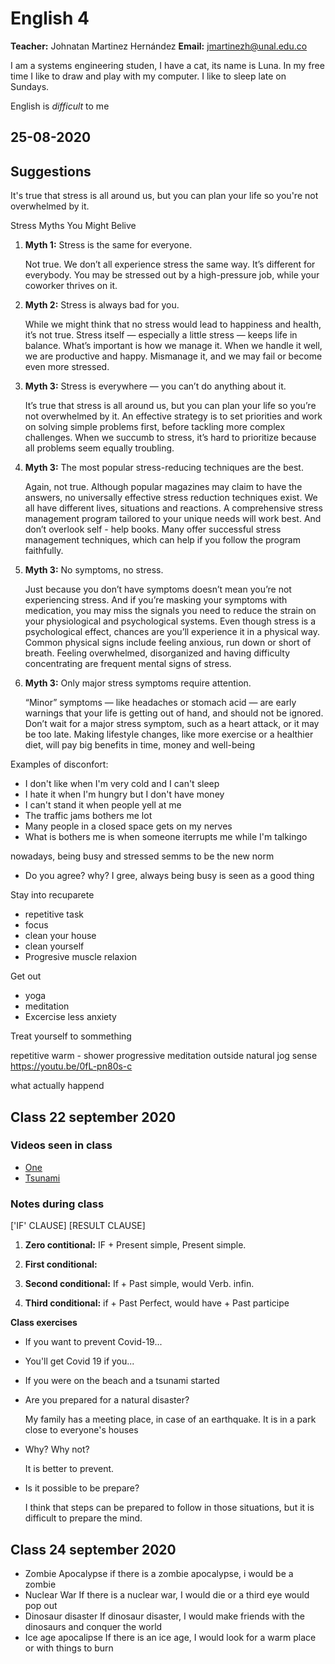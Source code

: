 # English 4

**Teacher:** Johnatan Martinez Hernández
**Email:** jmartinezh@unal.edu.co

I am a systems engineering studen, I have a cat, its name is Luna.
In my free time I like to draw and play with my computer. I like to sleep late on
Sundays.

English is *difficult* to me

## 25-08-2020
## Suggestions


It's true that stress is all around us, but you can plan your life so
you're not overwhelmed by it.

Stress Myths You Might Belive

1. **Myth 1:** Stress is the same for everyone.

    Not true. We don’t all experience stress the same way. It’s different for
    everybody. You may be stressed out by a high-pressure job, while  your
    coworker thrives on it.

2. **Myth 2:** Stress is always bad for you.

    While we might think that no stress would lead to happiness and health, it’s
    not  true. Stress itself — especially a little stress — keeps life in balance.
    What’s important is how we manage it. When we handle it well, we are
    productive and happy. Mismanage it, and we may fail or become even more
    stressed.

3. **Myth 3:** Stress is everywhere — you can’t do anything about it.

   It’s true that stress is all around us, but you can plan your life so you’re
   not overwhelmed by it. An effective strategy is to set priorities and work on
   solving simple problems first, before tackling more complex challenges. When we
   succumb to stress, it’s hard to prioritize because all problems seem equally
   troubling.

4. **Myth 3:** The most popular stress-reducing techniques are the best.

   Again, not true. Although popular magazines may claim to have the answers, no
   universally effective stress reduction techniques exist. We all have different
   lives, situations and reactions. A comprehensive stress management program
   tailored to your unique needs will work best. And don’t overlook self - help
   books. Many offer successful stress management techniques, which can help if
   you follow the program faithfully.

5. **Myth 3:** No symptoms, no stress.

   Just because you don’t have symptoms doesn’t mean you’re not experiencing
   stress. And if you’re masking your symptoms with medication, you may miss the
   signals you need to reduce the strain on your physiological and psychological
   systems. Even though stress is a psychological effect, chances are you’ll
   experience it in a physical way. Common physical signs include feeling anxious,
   run down or short of breath. Feeling overwhelmed, disorganized and having
   difficulty concentrating are frequent mental signs of stress.

6. **Myth 3:** Only major stress symptoms require attention.

   “Minor” symptoms — like headaches or stomach acid — are early warnings that
   your life is getting out of hand, and should not be ignored. Don’t wait for a
   major stress symptom, such as a heart attack, or it may be too late. Making
   lifestyle changes, like more exercise or a healthier diet, will pay big
   benefits in time, money and well-being


Examples of disconfort:

* I don't like when I'm very cold and I can't sleep
* I hate it when I'm hungry but I don't have money
* I can't stand it when people yell at me
* The traffic jams bothers me lot
* Many people in a closed space gets on my nerves
* What is bothers me is when someone iterrupts me while I'm talkingo

nowadays, being busy and stressed semms to be the new norm

* Do you agree? why?
  I gree, always being busy is seen as a good thing


Stay into recuparete

- repetitive task
- focus
- clean your house
- clean yourself
- Progresive muscle relaxion

Get out
- yoga
- meditation
- Excercise less anxiety

Treat yourself to sommething

repetitive
warm - shower
progressive
meditation
outside
natural
jog
sense
https://youtu.be/0fL-pn80s-c

what actually happend

## Class 22 september 2020

### Videos seen in class

- [One](https://youtu.be/FH3ThwR99LM)
- [Tsunami](https://video.nationalgeographic.com/video/news/101-videos/00000144-0a30-d3cb-a96c-7b3dc88c0000)

### Notes during class

['IF' CLAUSE] [RESULT CLAUSE]

1. **Zero contitional:**
   IF + Present simple,  Present simple.
2. **First conditional:**

3. **Second conditional:**
   If + Past simple, would Verb. infin.
4. **Third conditional:**
   if + Past Perfect, would have + Past participe


**Class exercises**

- If you want to prevent Covid-19...
- You'll get Covid 19 if you...
- If you were on the beach and a tsunami started
- Are you prepared for a natural disaster?

  My family has a meeting place, in case of an earthquake. It is in a park close to everyone's houses
- Why? Why not?

  It is better to prevent.
- Is it possible to be prepare?

  I think that steps can be prepared to follow in those situations, but it is difficult to prepare the mind.

## Class 24 september 2020

* Zombie Apocalypse
  if there is a zombie apocalypse, i would be a zombie
* Nuclear War
  If there is a nuclear war, I would die or a third eye would pop out
* Dinosaur disaster
  If dinosaur disaster, I would make friends with the dinosaurs and conquer the 
  world
* Ice age apocalipse
  If there is an ice age, I would look for a warm place or with things to burn
